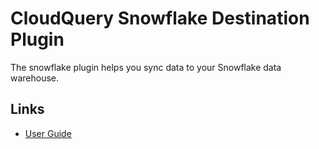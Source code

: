 # CloudQuery Snowflake Destination Plugin

The snowflake plugin helps you sync data to your Snowflake data warehouse.

## Links

- [User Guide](https://docs.cloudquery.io/docs/plugins/destinations/snowflake/overview)